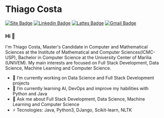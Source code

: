 # Thiago Costa
[![Site Badge](https://img.shields.io/badge/Site-thiagogcosta-blue?style=flat-square&logo=Lattes&logoColor=white&link=https://thiagogcosta.github.io/)](https://thiagogcosta.github.io/)
[![Linkedin Badge](https://img.shields.io/badge/thiagogcosta-blue?style=flat-square&logo=Linkedin&logoColor=white&link=https://www.linkedin.com/in/thiago-gcosta/)](https://www.linkedin.com/in/thiago-gcosta/)
[![Lattes Badge](https://img.shields.io/badge/Lattes-thiagogcosta-blue?style=flat-square&logo=Lattes&logoColor=white&link=http://lattes.cnpq.br/7784632546993887)](http://lattes.cnpq.br/7784632546993887)
[![Gmail Badge](https://img.shields.io/badge/-thiago.gcosta13@gmail.com-c14438?style=flat-square&logo=Gmail&logoColor=white&link=mailto:thiago.gcosta13@gmail.com)](mailto:thiago.gcosta13@gmail.com)
### Hi 👋
I'm Thiago Costa, Master's Candidate in Computer and Mathematical Sciences at the Institute of Mathematical and Computer Sciences(ICMC-USP), Bachelor in Computer Science at the University Center of Marilia (UNIVEM). My main interests are focused on Full Stack Development, Data Science, Machine Learning and Computer Science.
- 🔭 I’m currently working on Data Science and Full Stack Development projects
- 🌱 I’m currently learning AI, DevOps and improve my habilities with Python and Java
- 💬 Ask me about Full Stack Development, Data Science, Machine Learning and Computer Science
- ⚡ Tecnologies: Java, Python3, DJango, Scikit-learn, NLTK
